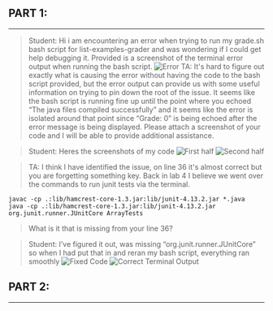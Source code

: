 ## **PART 1:**
---

> Student: Hi i am encountering an error when trying to run my grade.sh bash script for
> list-examples-grader and was wondering if I could get help debugging it. Provided is a
> screenshot of the terminal error output when running the bash script.
![Error](https://i.postimg.cc/Lsfv1LJD/Inital-Error.png)
> TA: It's hard to figure out exactly what is causing the error without having the code to the
> bash script provided, but the error output can provide us with some useful information on
> trying to pin down the root of the issue. It seems like the bash script is running fine
> up until the point where you echoed “The java files compiled successfully” and it seems
> like the error is isolated around that point since “Grade: 0” is being echoed after the
> error message is being displayed. Please attach a screenshot of your code and I will be
> able to provide additional assistance.

> Student: Heres the screenshots of my code
![First half](https://i.postimg.cc/Bvxc63zw/Screenshot-2024-06-05-at-6-44-06-PM.png)
![Second half](https://i.postimg.cc/D0mXq3Ch/Screenshot-2024-06-05-at-6-25-23-PM.png)

> TA: I think I have identified the issue, on line 36 it's almost correct but you are
> forgetting something key. Back in lab 4 I believe we went over the commands to run
> junit tests via the terminal.
```
javac -cp .:lib/hamcrest-core-1.3.jar:lib/junit-4.13.2.jar *.java
java -cp .:lib/hamcrest-core-1.3.jar:lib/junit-4.13.2.jar org.junit.runner.JUnitCore ArrayTests
```
> What is it that is missing from your line 36?

> Student: I’ve figured it out, was missing “org.junit.runner.JUnitCore” so when I had put that in
> and reran my bash script, everything ran smoothly
![Fixed Code](https://i.postimg.cc/HWJ0cbFy/Screenshot-2024-06-05-at-6-26-07-PM.png)
![Correct Terminal Output](https://i.postimg.cc/50XzzMKV/Screenshot-2024-06-05-at-6-26-37-PM.png)
## **PART 2:**
---
